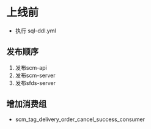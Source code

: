 # 上线前

- 执行 sql-ddl.yml

## 发布顺序

1. 发布scm-api
2. 发布scm-server
3. 发布sfds-server

## 增加消费组

- scm_tag_delivery_order_cancel_success_consumer
